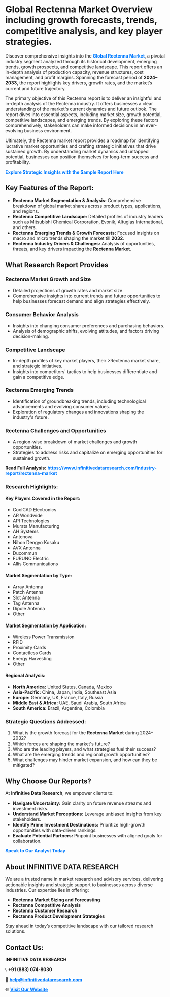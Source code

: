 <h1>Global Rectenna Market Overview including growth forecasts, trends, competitive analysis, and key player strategies.</h1>
<p>
Discover comprehensive insights into the 
<a href="https://www.infinitivedataresearch.com/industry-report/rectenna-market" rel="dofollow" style="color: #007BFF; text-decoration: none;"><strong>Global Rectenna Market</strong></a>, a pivotal industry segment analyzed through its historical development, emerging trends, growth prospects, and competitive landscape. This report offers an in-depth analysis of production capacity, revenue structures, cost management, and profit margins. Spanning the forecast period of <strong>2024–2033</strong>, the report highlights key drivers, growth rates, and the market’s current and future trajectory.
</p>
<p>
The primary objective of this Rectenna report is to deliver an insightful and in-depth analysis of the Rectenna industry. It offers businesses a clear understanding of the market's current dynamics and future outlook. The report dives into essential aspects, including market size, growth potential, competitive landscapes, and emerging trends. By exploring these factors comprehensively, stakeholders can make informed decisions in an ever-evolving business environment.
</p>
<p>
Ultimately, the Rectenna market report provides a roadmap for identifying lucrative market opportunities and crafting strategic initiatives that drive sustained growth. By understanding market dynamics and untapped potential, businesses can position themselves for long-term success and profitability.
</p>
<p>
<a href="https://www.infinitivedataresearch.com/request-sample/reportId=107022" style="color: #007BFF; text-decoration: none;"><strong>Explore Strategic Insights with the Sample Report Here</strong></a>
</p>

<h2>Key Features of the Report:</h2>
<ul>
<li><strong>Rectenna Market Segmentation & Analysis:</strong> Comprehensive breakdown of global market shares across product types, applications, and regions.</li>
<li><strong>Rectenna Competitive Landscape:</strong> Detailed profiles of industry leaders such as Mitsubishi Chemical Corporation, Evonik, Altuglas International, and others.</li>
<li><strong>Rectenna Emerging Trends & Growth Forecasts:</strong> Focused insights on macro and micro trends shaping the market till <strong>2032</strong>.</li>
<li><strong>Rectenna Industry Drivers & Challenges:</strong> Analysis of opportunities, threats, and key drivers impacting the <strong>Rectenna Market</strong>.</li>
</ul>

<h2>What Research Report Provides</h2>
<h3>Rectenna Market Growth and Size</h3>
<ul>
<li>Detailed projections of growth rates and market size.</li>
<li>Comprehensive insights into current trends and future opportunities to help businesses forecast demand and align strategies effectively.</li>
</ul>

<h3>Consumer Behavior Analysis</h3>
<ul>
<li>Insights into changing consumer preferences and purchasing behaviors.</li>
<li>Analysis of demographic shifts, evolving attitudes, and factors driving decision-making.</li>
</ul>

<h3>Competitive Landscape</h3>
<ul>
<li>In-depth profiles of key market players, their >Rectenna market share, and strategic initiatives.</li>
<li>Insights into competitors' tactics to help businesses differentiate and gain a competitive edge.</li>
</ul>

<h3>Rectenna Emerging Trends</h3>
<ul>
<li>Identification of groundbreaking trends, including technological advancements and evolving consumer values.</li>
<li>Exploration of regulatory changes and innovations shaping the industry's future.</li>
</ul>

<h3>Rectenna Challenges and Opportunities</h3>
<ul>
<li>A region-wise breakdown of market challenges and growth opportunities.</li>
<li>Strategies to address risks and capitalize on emerging opportunities for sustained growth.</li>
</ul>
<p><strong>Read Full Analysis:</strong> <a href="https://www.infinitivedataresearch.com/industry-report/rectenna-market" rel="dofollow" style="color: #007BFF; text-decoration: none;"><strong>https://www.infinitivedataresearch.com/industry-report/rectenna-market</strong></a></p>
<h3>Research Highlights:</h3>
<h4>Key Players Covered in the Report:</h4>
<ul><li>CoolCAD Electronics</li><li>AR Worldwide</li><li>API Technologies</li><li>Murata Manufacturing</li><li>AH Systems</li><li>Antenova</li><li>Nihon Dengyo Kosaku</li><li>AVX Antenna</li><li>Ducommun</li><li>FURUNO Electric</li><li>Allis Communications</li></ul>
<h4>Market Segmentation by Type:</h4>
<ul><li>Array Antenna</li><li>Patch Antenna</li><li>Slot Antenna</li><li>Tag Antenna</li><li>Dipole Antenna</li><li>Other</li></ul>
<h4>Market Segmentation by Application:</h4>
<ul><li>Wireless Power Transmission</li><li>RFID</li><li>Proximity Cards</li><li>Contactless Cards</li><li>Energy Harvesting</li><li>Other</li></ul>

<h4>Regional Analysis:</h4>
<ul>
<li><strong>North America:</strong> United States, Canada, Mexico</li>
<li><strong>Asia-Pacific:</strong> China, Japan, India, Southeast Asia</li>
<li><strong>Europe:</strong> Germany, UK, France, Italy, Russia</li>
<li><strong>Middle East & Africa:</strong> UAE, Saudi Arabia, South Africa</li>
<li><strong>South America:</strong> Brazil, Argentina, Colombia</li>
</ul>

<h3>Strategic Questions Addressed:</h3>
<ol>
<li>What is the growth forecast for the <strong>Rectenna Market</strong> during 2024–2032?</li>
<li>Which forces are shaping the market's future?</li>
<li>Who are the leading players, and what strategies fuel their success?</li>
<li>What are the emerging trends and regional growth opportunities?</li>
<li>What challenges may hinder market expansion, and how can they be mitigated?</li>
</ol>

<h2>Why Choose Our Reports?</h2>
<p>At <strong>Infinitive Data Research</strong>, we empower clients to:</p>
<ul>
<li><strong>Navigate Uncertainty:</strong> Gain clarity on future revenue streams and investment risks.</li>
<li><strong>Understand Market Perceptions:</strong> Leverage unbiased insights from key stakeholders.</li>
<li><strong>Identify Prime Investment Destinations:</strong> Prioritize high-growth opportunities with data-driven rankings.</li>
<li><strong>Evaluate Potential Partners:</strong> Pinpoint businesses with aligned goals for collaboration.</li>
</ul>
<p><a href="https://www.infinitivedataresearch.com/industry-report/rectenna-market" rel="dofollow" style="color: #007BFF; text-decoration: none;"><strong>Speak to Our Analyst Today</strong></a></p>

<h2>About INFINITIVE DATA RESEARCH</h2>
<p>We are a trusted name in market research and advisory services, delivering actionable insights and strategic support to businesses across diverse industries. Our expertise lies in offering:</p>
<ul>
<li><strong>Rectenna Market Sizing and Forecasting</strong></li>
<li><strong>Rectenna Competitive Analysis</strong></li>
<li><strong>Rectenna Customer Research</strong></li>
<li><strong>Rectenna Product Development Strategies</strong></li>
</ul>
<p>Stay ahead in today’s competitive landscape with our tailored research solutions.</p>

<h2>Contact Us:</h2>
<p><strong>INFINITIVE DATA RESEARCH</strong></p>
<p>📞 <strong>+91 (883) 074-8030</strong></p>
<p>📧 <strong><a href="mailto:help@infinitivedataresearch.com" style="color: #007BFF;">help@infinitivedataresearch.com</a></strong></p>
<p>🌐 <strong><a href="https://www.infinitivedataresearch.com" rel="dofollow" style="color: #007BFF;">Visit Our Website</a></strong></p>